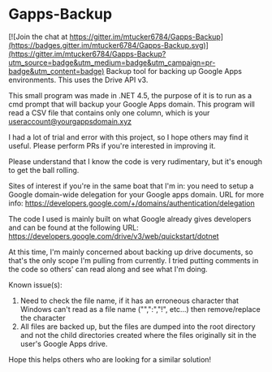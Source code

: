 # Gapps-Backup

[![Join the chat at https://gitter.im/mtucker6784/Gapps-Backup](https://badges.gitter.im/mtucker6784/Gapps-Backup.svg)](https://gitter.im/mtucker6784/Gapps-Backup?utm_source=badge&utm_medium=badge&utm_campaign=pr-badge&utm_content=badge)
Backup tool for backing up Google Apps environments. This uses the Drive API v3.


This small program was made in .NET 4.5, the purpose of it is to run as a cmd prompt that will backup your Google Apps domain. This program will read a CSV file that contains only one column, which is your useraccount@yourgappsdomain.xyz

I had a lot of trial and error with this project, so I hope others may find it useful. Please perform PRs if you're interested in improving it.

Please understand that I know the code is very rudimentary, but it's enough to get the ball rolling.

Sites of interest if you're in the same boat that I'm in: you need to setup a Google domain-wide delegation for your Google apps domain. URL for more info: https://developers.google.com/+/domains/authentication/delegation

The code I used is mainly built on what Google already gives developers and can be found at the following URL: https://developers.google.com/drive/v3/web/quickstart/dotnet

At this time, I'm mainly concerned about backing up drive documents, so that's the only scope I'm pulling from currently. I tried putting comments in the code so others' can read along and see what I'm doing. 

Known issue(s):

1. Need to check the file name, if it has an erroneous character that Windows can't read as a file name ("\",":","!", etc...) then remove/replace the character
2. All files are backed up, but the files are dumped into the root directory and not the child directories created where the files originally sit in the user's Google Apps drive.

Hope this helps others who are looking for a similar solution!
